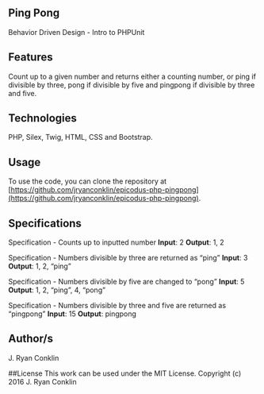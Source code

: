 ## Ping Pong
Behavior Driven Design - Intro to PHPUnit

## Features
Count up to a given number and returns either a counting number, or ping if divisible by three, pong if divisible by five and pingpong if divisible by three and five.

## Technologies

PHP, Silex, Twig, HTML, CSS and Bootstrap.

## Usage

To use the code, you can clone the repository at [https://github.com/jryanconklin/epicodus-php-pingpong](https://github.com/jryanconklin/epicodus-php-pingpong).

## Specifications

Specification - Counts up to inputted number
__Input__: 2
__Output__:  1, 2

Specification - Numbers divisible by three are returned as “ping”
__Input__: 3
__Output__: 1, 2, “ping”

Specification - Numbers divisible by five are changed to “pong”
__Input__: 5
__Output__: 1, 2, “ping”, 4, “pong”

Specification - Numbers divisible by three and five are returned as “pingpong”
__Input__: 15
__Output__: pingpong

## Author/s
J. Ryan Conklin

##License
This work can be used under the MIT License.
Copyright (c) 2016 J. Ryan Conklin

